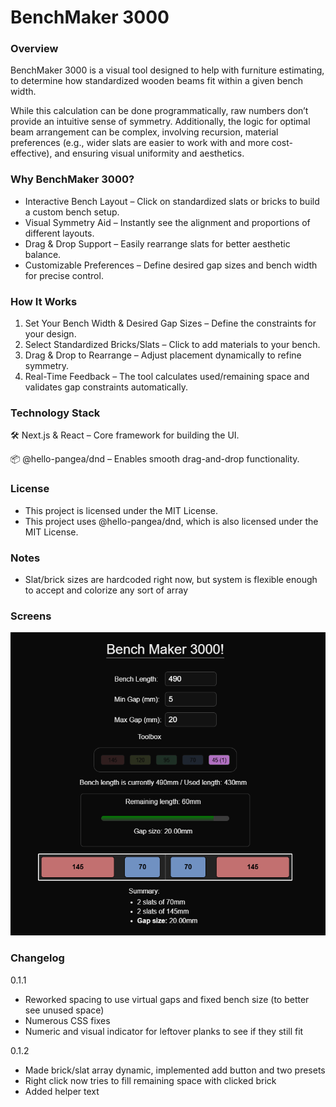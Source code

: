 # BenchMaker 3000

### Overview

BenchMaker 3000 is a visual tool designed to help with furniture estimating, to determine how standardized wooden beams fit within a given bench width.

While this calculation can be done programmatically, raw numbers don’t provide an intuitive sense of symmetry. Additionally, the logic for optimal beam arrangement can be complex, involving recursion, material preferences (e.g., wider slats are easier to work with and more cost-effective), and ensuring visual uniformity and aesthetics.

### Why BenchMaker 3000?

* Interactive Bench Layout – Click on standardized slats or bricks to build a custom bench setup.
* Visual Symmetry Aid – Instantly see the alignment and proportions of different layouts.
* Drag & Drop Support – Easily rearrange slats for better aesthetic balance.
* Customizable Preferences – Define desired gap sizes and bench width for precise control.

### How It Works

1. Set Your Bench Width & Desired Gap Sizes – Define the constraints for your design.
2. Select Standardized Bricks/Slats – Click to add materials to your bench.
3. Drag & Drop to Rearrange – Adjust placement dynamically to refine symmetry.
4. Real-Time Feedback – The tool calculates used/remaining space and validates gap constraints automatically.

### Technology Stack

🛠 Next.js & React – Core framework for building the UI.

📦 @hello-pangea/dnd – Enables smooth drag-and-drop functionality.

### License

* This project is licensed under the MIT License.
* This project uses @hello-pangea/dnd, which is also licensed under the MIT License.

### Notes

* Slat/brick sizes are hardcoded right now, but system is flexible enough to accept and colorize any sort of array

### Screens

![product screenshot](image-2.png)

### Changelog

0.1.1

* Reworked spacing to use virtual gaps and fixed bench size (to better see unused space)
* Numerous CSS fixes
* Numeric and visual indicator for leftover planks to see if they still fit

0.1.2

* Made brick/slat array dynamic, implemented add button and two presets
* Right click now tries to fill remaining space with clicked brick
* Added helper text